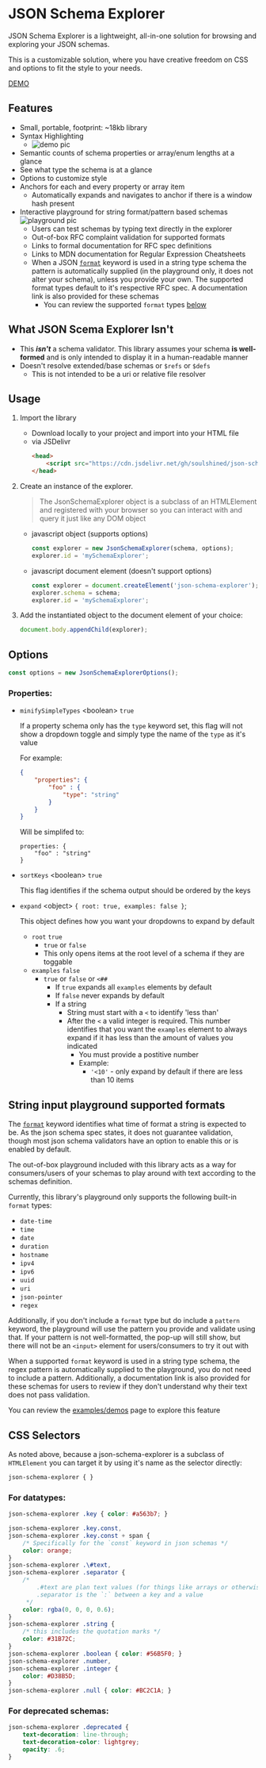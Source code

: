 # JSON Schema Explorer
JSON Schema Explorer is a lightweight, all-in-one solution for browsing and exploring your JSON schemas.

This is a customizable solution, where you have creative freedom on CSS and options to fit the style to your needs.

<a href="https://soulshined.github.io/json-schema-explorer" target="_blank">DEMO</a>

## Features
- Small, portable, footprint: ~18kb library
- Syntax Highlighting
    - ![demo pic](./docs/images/demo.png)
- Semantic counts of schema properties or array/enum lengths at a glance
- See what type the schema is at a glance
- Options to customize style
- Anchors for each and every property or array item
    - Automatically expands and navigates to anchor if there is a window hash present
- Interactive playground for string format/pattern based schemas
    ![playground pic](./docs/images/playground.png)
    - Users can test schemas by typing text directly in the explorer
    - Out-of-box RFC complaint validation for supported formats
    - Links to formal documentation for RFC spec definitions
    - Links to MDN documentation for Regular Expression Cheatsheets
    - When a JSON [`format`](https://json-schema.org/understanding-json-schema/reference/string.html#id7) keyword is used in a string type schema the pattern is automatically supplied (in the playground only, it does not alter your schema), unless you provide your own. The supported format types default to it's respective RFC spec. A documentation link is also provided for these schemas
        - You can review the supported `format` types [below](#String-input-playground-supported-formats)

## What JSON Scema Explorer **Isn't**
- This ***isn't*** a schema validator. This library assumes your schema __is well-formed__ and is only intended to display it in a human-readable manner
- Doesn't resolve extended/base schemas or `$refs` or `$defs`
    - This is not intended to be a uri or relative file resolver

## Usage

1) Import the library
    - Download locally to your project and import into your HTML file
    - via JSDelivr
        ```html
        <head>
            <script src="https://cdn.jsdelivr.net/gh/soulshined/json-schema-explorer@v1.5.0/dist/JsonSchemaExplorer.min.js"></script>
        </head>
        ```
2) Create an instance of the explorer.
    > The JsonSchemaExplorer object is a subclass of an HTMLElement and registered with your browser so you can interact with and query it just like any DOM object

    - javascript object (supports options)
        ```js
        const explorer = new JsonSchemaExplorer(schema, options);
        explorer.id = 'mySchemaExplorer';
        ```
    - javascript document element (doesn't support options)
        ```js
        const explorer = document.createElement('json-schema-explorer');
        explorer.schema = schema;
        explorer.id = 'mySchemaExplorer';
        ```
3) Add the instantiated object to the document element of your choice:
    ```js
    document.body.appendChild(explorer);
    ```

## Options
```js
const options = new JsonSchemaExplorerOptions();
```

### Properties:
- `minifySimpleTypes` &lt;boolean&gt; `true`

    If a property schema only has the `type` keyword set, this flag will not show a dropdown toggle and simply type the name of the `type` as it's value

    For example:

    ```json
    {
        "properties": {
            "foo" : {
                "type": "string"
            }
        }
    }
    ```

    Will be simplifed to:
    ```
    properties: {
        "foo" : "string"
    }
- `sortKeys` &lt;boolean&gt; `true`

    This flag identifies if the schema output should be ordered by the keys

- `expand` &lt;object&gt; `{ root: true, examples: false }`;

    This object defines how you want your dropdowns to expand by default

    - `root` `true`
        - `true` or `false`
        - This only opens items at the root level of a schema if they are toggable
    - `examples` `false`
        - `true` or `false` or `<##`
            - If `true` expands all `examples` elements by default
            - If `false` never expands by default
            - If a string
                - String must start with a `<` to identify 'less than'
                - After the `<` a valid integer is required. This number identifies that you want the `examples` element to always expand if it has less than the amount of values you indicated
                    - You must provide a postitive number
                    - Example:
                        - `'<10'` - only expand by default if there are less than 10 items

## String input playground supported formats

The [`format`](https://json-schema.org/understanding-json-schema/reference/string.html#id7) keyword identifies what time of format a string is expected to be. As the json schema spec states, it does not guarantee validation, though most json schema validators have an option to enable this or is enabled by default.

The out-of-box playground included with this library acts as a way for consumers/users of your schemas to play around with text according to the schemas definition.

Currently, this library's playground only supports the following built-in `format` types:

- `date-time`
- `time`
- `date`
- `duration`
- `hostname`
- `ipv4`
- `ipv6`
- `uuid`
- `uri`
- `json-pointer`
- `regex`

Additionally, if you don't include a `format` type but do include a `pattern` keyword, the playground will use the pattern you provide and validate using that. If your pattern is not well-formatted, the pop-up will still show, but there will not be an `<input>` element for users/consumers to try it out with

When a supported `format` keyword is used in a string type schema, the regex pattern is automatically supplied to the playground, you do not need to include a pattern. Additionally, a documentation link is also provided for these schemas for users to review if they don't understand why their text does not pass validation.

You can review the [examples/demos](https://soulshined.github.io/json-schema-explorer/) page to explore this feature

## CSS Selectors

As noted above, because a json-schema-explorer is a subclass of `HTMLElement` you can target it by using it's name as the selector directly:

```css
json-schema-explorer { }
```

### For datatypes:

```css
json-schema-explorer .key { color: #a563b7; }

json-schema-explorer .key.const,
json-schema-explorer .key.const + span {
    /* Specifically for the `const` keyword in json schemas */
    color: orange;
}
json-schema-explorer .\#text,
json-schema-explorer .separator {
    /*
        .#text are plan text values (for things like arrays or otherwise)
        .separator is the `:` between a key and a value
     */
    color: rgba(0, 0, 0, 0.6);
}
json-schema-explorer .string {
    /* this includes the quotation marks */
    color: #31B72C;
}
json-schema-explorer .boolean { color: #56B5F0; }
json-schema-explorer .number,
json-schema-explorer .integer {
    color: #D38B5D;
}
json-schema-explorer .null { color: #BC2C1A; }
```

### For deprecated schemas:
```css
json-schema-explorer .deprecated {
    text-decoration: line-through;
    text-decoration-color: lightgrey;
    opacity: .6;
}
```
